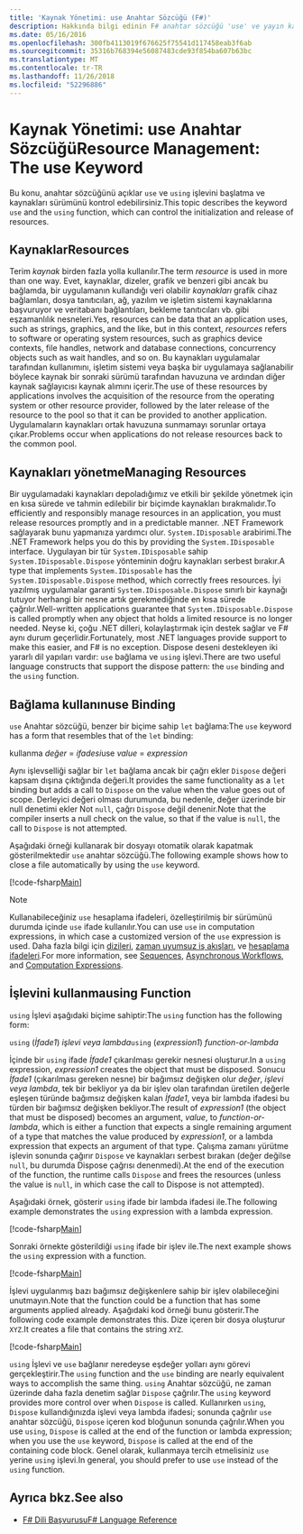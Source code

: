 ```yaml
---
title: 'Kaynak Yönetimi: use Anahtar Sözcüğü (F#)'
description: Hakkında bilgi edinin F# anahtar sözcüğü 'use' ve yayın kaynakların ve başlatma denetleyebilirsiniz 'using' işlev.
ms.date: 05/16/2016
ms.openlocfilehash: 300fb4113019f676625f75541d117458eab3f6ab
ms.sourcegitcommit: 35316b768394e56087483cde93f854ba607b63bc
ms.translationtype: MT
ms.contentlocale: tr-TR
ms.lasthandoff: 11/26/2018
ms.locfileid: "52296886"
---
```

# <a name="resource-management-the-use-keyword"></a><span data-ttu-id="bee97-103">Kaynak Yönetimi: use Anahtar Sözcüğü</span><span class="sxs-lookup"><span data-stu-id="bee97-103">Resource Management: The use Keyword</span></span>

<span data-ttu-id="bee97-104">Bu konu, anahtar sözcüğünü açıklar `use` ve `using` işlevini başlatma ve kaynakları sürümünü kontrol edebilirsiniz.</span><span class="sxs-lookup"><span data-stu-id="bee97-104">This topic describes the keyword `use` and the `using` function, which can control the initialization and release of resources.</span></span>

## <a name="resources"></a><span data-ttu-id="bee97-105">Kaynaklar</span><span class="sxs-lookup"><span data-stu-id="bee97-105">Resources</span></span>

<span data-ttu-id="bee97-106">Terim *kaynak* birden fazla yolla kullanılır.</span><span class="sxs-lookup"><span data-stu-id="bee97-106">The term *resource* is used in more than one way.</span></span> <span data-ttu-id="bee97-107">Evet, kaynaklar, dizeler, grafik ve benzeri gibi ancak bu bağlamda, bir uygulamanın kullandığı veri olabilir *kaynakları* grafik cihaz bağlamları, dosya tanıtıcıları, ağ, yazılım ve işletim sistemi kaynaklarına başvuruyor ve veritabanı bağlantıları, bekleme tanıtıcıları vb. gibi eşzamanlılık nesneleri.</span><span class="sxs-lookup"><span data-stu-id="bee97-107">Yes, resources can be data that an application uses, such as strings, graphics, and the like, but in this context, *resources* refers to software or operating system resources, such as graphics device contexts, file handles, network and database connections, concurrency objects such as wait handles, and so on.</span></span> <span data-ttu-id="bee97-108">Bu kaynakları uygulamalar tarafından kullanımını, işletim sistemi veya başka bir uygulamaya sağlanabilir böylece kaynak bir sonraki sürümü tarafından havuzuna ve ardından diğer kaynak sağlayıcısı kaynak alımını içerir.</span><span class="sxs-lookup"><span data-stu-id="bee97-108">The use of these resources by applications involves the acquisition of the resource from the operating system or other resource provider, followed by the later release of the resource to the pool so that it can be provided to another application.</span></span> <span data-ttu-id="bee97-109">Uygulamaların kaynakları ortak havuzuna sunmamayı sorunlar ortaya çıkar.</span><span class="sxs-lookup"><span data-stu-id="bee97-109">Problems occur when applications do not release resources back to the common pool.</span></span>

## <a name="managing-resources"></a><span data-ttu-id="bee97-110">Kaynakları yönetme</span><span class="sxs-lookup"><span data-stu-id="bee97-110">Managing Resources</span></span>

<span data-ttu-id="bee97-111">Bir uygulamadaki kaynakları depoladığımız ve etkili bir şekilde yönetmek için en kısa sürede ve tahmin edilebilir bir biçimde kaynakları bırakmalıdır.</span><span class="sxs-lookup"><span data-stu-id="bee97-111">To efficiently and responsibly manage resources in an application, you must release resources promptly and in a predictable manner.</span></span> <span data-ttu-id="bee97-112">.NET Framework sağlayarak bunu yapmanıza yardımcı olur. `System.IDisposable` arabirimi.</span><span class="sxs-lookup"><span data-stu-id="bee97-112">The .NET Framework helps you do this by providing the `System.IDisposable` interface.</span></span> <span data-ttu-id="bee97-113">Uygulayan bir tür `System.IDisposable` sahip `System.IDisposable.Dispose` yönteminin doğru kaynakları serbest bırakır.</span><span class="sxs-lookup"><span data-stu-id="bee97-113">A type that implements `System.IDisposable` has the `System.IDisposable.Dispose` method, which correctly frees resources.</span></span> <span data-ttu-id="bee97-114">İyi yazılmış uygulamalar garanti `System.IDisposable.Dispose` sınırlı bir kaynağı tutuyor herhangi bir nesne artık gerekmediğinde en kısa sürede çağrılır.</span><span class="sxs-lookup"><span data-stu-id="bee97-114">Well-written applications guarantee that `System.IDisposable.Dispose` is called promptly when any object that holds a limited resource is no longer needed.</span></span> <span data-ttu-id="bee97-115">Neyse ki, çoğu .NET dilleri, kolaylaştırmak için destek sağlar ve F# aynı durum geçerlidir.</span><span class="sxs-lookup"><span data-stu-id="bee97-115">Fortunately, most .NET languages provide support to make this easier, and F# is no exception.</span></span> <span data-ttu-id="bee97-116">Dispose deseni destekleyen iki yararlı dil yapıları vardır: `use` bağlama ve `using` işlevi.</span><span class="sxs-lookup"><span data-stu-id="bee97-116">There are two useful language constructs that support the dispose pattern: the `use` binding and the `using` function.</span></span>

## <a name="use-binding"></a><span data-ttu-id="bee97-117">Bağlama kullanın</span><span class="sxs-lookup"><span data-stu-id="bee97-117">use Binding</span></span>

<span data-ttu-id="bee97-118">`use` Anahtar sözcüğü, benzer bir biçime sahip `let` bağlama:</span><span class="sxs-lookup"><span data-stu-id="bee97-118">The `use` keyword has a form that resembles that of the `let` binding:</span></span>

<span data-ttu-id="bee97-119">kullanma *değer* = *ifadesi*</span><span class="sxs-lookup"><span data-stu-id="bee97-119">use *value* = *expression*</span></span>

<span data-ttu-id="bee97-120">Aynı işlevselliği sağlar bir `let` bağlama ancak bir çağrı ekler `Dispose` değeri kapsam dışına çıktığında değeri.</span><span class="sxs-lookup"><span data-stu-id="bee97-120">It provides the same functionality as a `let` binding but adds a call to `Dispose` on the value when the value goes out of scope.</span></span> <span data-ttu-id="bee97-121">Derleyici değeri olması durumunda, bu nedenle, değer üzerinde bir null denetimi ekler Not `null`, çağrı `Dispose` değil denenir.</span><span class="sxs-lookup"><span data-stu-id="bee97-121">Note that the compiler inserts a null check on the value, so that if the value is `null`, the call to `Dispose` is not attempted.</span></span>

<span data-ttu-id="bee97-122">Aşağıdaki örneği kullanarak bir dosyayı otomatik olarak kapatmak gösterilmektedir `use` anahtar sözcüğü.</span><span class="sxs-lookup"><span data-stu-id="bee97-122">The following example shows how to close a file automatically by using the `use` keyword.</span></span>

[!code-fsharp[Main](../../../samples/snippets/fsharp/lang-ref-2/snippet6301.fs)]

> [!NOTE]
> <span data-ttu-id="bee97-123">Kullanabileceğiniz `use` hesaplama ifadeleri, özelleştirilmiş bir sürümünü durumda içinde `use` ifade kullanılır.</span><span class="sxs-lookup"><span data-stu-id="bee97-123">You can use `use` in computation expressions, in which case a customized version of the `use` expression is used.</span></span> <span data-ttu-id="bee97-124">Daha fazla bilgi için [dizileri](sequences.md), [zaman uyumsuz iş akışları](asynchronous-workflows.md), ve [hesaplama ifadeleri](computation-expressions.md).</span><span class="sxs-lookup"><span data-stu-id="bee97-124">For more information, see [Sequences](sequences.md), [Asynchronous Workflows](asynchronous-workflows.md), and [Computation Expressions](computation-expressions.md).</span></span>

## <a name="using-function"></a><span data-ttu-id="bee97-125">İşlevini kullanma</span><span class="sxs-lookup"><span data-stu-id="bee97-125">using Function</span></span>

<span data-ttu-id="bee97-126">`using` İşlevi aşağıdaki biçime sahiptir:</span><span class="sxs-lookup"><span data-stu-id="bee97-126">The `using` function has the following form:</span></span>

<span data-ttu-id="bee97-127">`using` (*İfade1*) *işlevi veya lambda*</span><span class="sxs-lookup"><span data-stu-id="bee97-127">`using` (*expression1*) *function-or-lambda*</span></span>

<span data-ttu-id="bee97-128">İçinde bir `using` ifade *İfade1* çıkarılması gerekir nesnesi oluşturur.</span><span class="sxs-lookup"><span data-stu-id="bee97-128">In a `using` expression, *expression1* creates the object that must be disposed.</span></span> <span data-ttu-id="bee97-129">Sonucu *İfade1* (çıkarılması gereken nesne) bir bağımsız değişken olur *değer*, *işlevi veya lambda*, tek bir bekliyor ya da bir işlev olan tarafından üretilen değerle eşleşen türünde bağımsız değişken kalan *İfade1*, veya bir lambda ifadesi bu türden bir bağımsız değişken bekliyor.</span><span class="sxs-lookup"><span data-stu-id="bee97-129">The result of *expression1* (the object that must be disposed) becomes an argument, *value*, to *function-or-lambda*, which is either a function that expects a single remaining argument of a type that matches the value produced by *expression1*, or a lambda expression that expects an argument of that type.</span></span> <span data-ttu-id="bee97-130">Çalışma zamanı yürütme işlevin sonunda çağırır `Dispose` ve kaynakları serbest bırakan (değer değilse `null`, bu durumda Dispose çağrısı denenmedi).</span><span class="sxs-lookup"><span data-stu-id="bee97-130">At the end of the execution of the function, the runtime calls `Dispose` and frees the resources (unless the value is `null`, in which case the call to Dispose is not attempted).</span></span>

<span data-ttu-id="bee97-131">Aşağıdaki örnek, gösterir `using` ifade bir lambda ifadesi ile.</span><span class="sxs-lookup"><span data-stu-id="bee97-131">The following example demonstrates the `using` expression with a lambda expression.</span></span>

[!code-fsharp[Main](../../../samples/snippets/fsharp/lang-ref-2/snippet6302.fs)]

<span data-ttu-id="bee97-132">Sonraki örnekte gösterildiği `using` ifade bir işlev ile.</span><span class="sxs-lookup"><span data-stu-id="bee97-132">The next example shows the `using` expression with a function.</span></span>

[!code-fsharp[Main](../../../samples/snippets/fsharp/lang-ref-2/snippet6303.fs)]

<span data-ttu-id="bee97-133">İşlevi uygulanmış bazı bağımsız değişkenlere sahip bir işlev olabileceğini unutmayın.</span><span class="sxs-lookup"><span data-stu-id="bee97-133">Note that the function could be a function that has some arguments applied already.</span></span> <span data-ttu-id="bee97-134">Aşağıdaki kod örneği bunu gösterir.</span><span class="sxs-lookup"><span data-stu-id="bee97-134">The following code example demonstrates this.</span></span> <span data-ttu-id="bee97-135">Dize içeren bir dosya oluşturur `XYZ`.</span><span class="sxs-lookup"><span data-stu-id="bee97-135">It creates a file that contains the string `XYZ`.</span></span>

[!code-fsharp[Main](../../../samples/snippets/fsharp/lang-ref-2/snippet6304.fs)]

<span data-ttu-id="bee97-136">`using` İşlevi ve `use` bağlanır neredeyse eşdeğer yolları aynı görevi gerçekleştirir.</span><span class="sxs-lookup"><span data-stu-id="bee97-136">The `using` function and the `use` binding are nearly equivalent ways to accomplish the same thing.</span></span> <span data-ttu-id="bee97-137">`using` Anahtar sözcüğü, ne zaman üzerinde daha fazla denetim sağlar `Dispose` çağrılır.</span><span class="sxs-lookup"><span data-stu-id="bee97-137">The `using` keyword provides more control over when `Dispose` is called.</span></span> <span data-ttu-id="bee97-138">Kullanırken `using`, `Dispose` kullandığınızda işlevi veya lambda ifadesi; sonunda çağrılır `use` anahtar sözcüğü, `Dispose` içeren kod bloğunun sonunda çağrılır.</span><span class="sxs-lookup"><span data-stu-id="bee97-138">When you use `using`, `Dispose` is called at the end of the function or lambda expression; when you use the `use` keyword, `Dispose` is called at the end of the containing code block.</span></span> <span data-ttu-id="bee97-139">Genel olarak, kullanmaya tercih etmelisiniz `use` yerine `using` işlevi.</span><span class="sxs-lookup"><span data-stu-id="bee97-139">In general, you should prefer to use `use` instead of the `using` function.</span></span>

## <a name="see-also"></a><span data-ttu-id="bee97-140">Ayrıca bkz.</span><span class="sxs-lookup"><span data-stu-id="bee97-140">See also</span></span>

- [<span data-ttu-id="bee97-141">F# Dili Başvurusu</span><span class="sxs-lookup"><span data-stu-id="bee97-141">F# Language Reference</span></span>](index.md)

